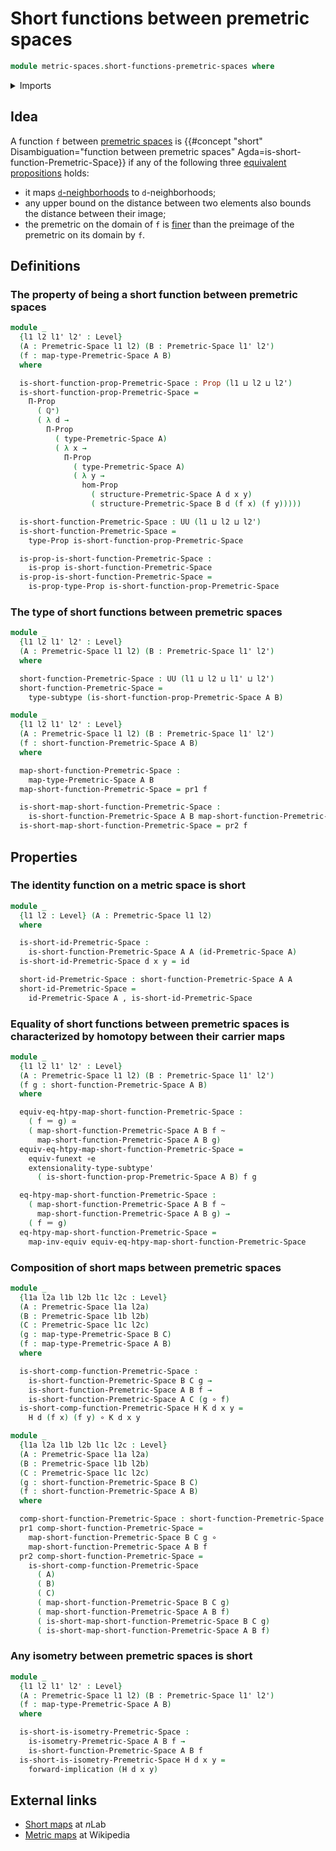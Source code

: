 # Short functions between premetric spaces

```agda
module metric-spaces.short-functions-premetric-spaces where
```

<details><summary>Imports</summary>

```agda
open import elementary-number-theory.positive-rational-numbers

open import foundation.dependent-pair-types
open import foundation.equivalences
open import foundation.existential-quantification
open import foundation.function-extensionality
open import foundation.function-types
open import foundation.homotopies
open import foundation.identity-types
open import foundation.logical-equivalences
open import foundation.propositional-truncations
open import foundation.propositions
open import foundation.sequences
open import foundation.sets
open import foundation.subtypes
open import foundation.universe-levels

open import metric-spaces.isometries-premetric-spaces
open import metric-spaces.premetric-spaces
```

</details>

## Idea

A function `f` between [premetric spaces](metric-spaces.premetric-spaces.md) is
{{#concept "short" Disambiguation="function between premetric spaces" Agda=is-short-function-Premetric-Space}}
if any of the following three [equivalent](foundation.logical-equivalences.md)
[propositions](foundation-core.propositions.md) holds:

- it maps [`d`-neighborhoods](metric-spaces.premetric-structures.md) to
  `d`-neighborhoods;
- any upper bound on the distance between two elements also bounds the distance
  between their image;
- the premetric on the domain of `f` is
  [finer](metric-spaces.ordering-premetric-structures.md) than the preimage of
  the premetric on its domain by `f`.

## Definitions

### The property of being a short function between premetric spaces

```agda
module _
  {l1 l2 l1' l2' : Level}
  (A : Premetric-Space l1 l2) (B : Premetric-Space l1' l2')
  (f : map-type-Premetric-Space A B)
  where

  is-short-function-prop-Premetric-Space : Prop (l1 ⊔ l2 ⊔ l2')
  is-short-function-prop-Premetric-Space =
    Π-Prop
      ( ℚ⁺)
      ( λ d →
        Π-Prop
          ( type-Premetric-Space A)
          ( λ x →
            Π-Prop
              ( type-Premetric-Space A)
              ( λ y →
                hom-Prop
                  ( structure-Premetric-Space A d x y)
                  ( structure-Premetric-Space B d (f x) (f y)))))

  is-short-function-Premetric-Space : UU (l1 ⊔ l2 ⊔ l2')
  is-short-function-Premetric-Space =
    type-Prop is-short-function-prop-Premetric-Space

  is-prop-is-short-function-Premetric-Space :
    is-prop is-short-function-Premetric-Space
  is-prop-is-short-function-Premetric-Space =
    is-prop-type-Prop is-short-function-prop-Premetric-Space
```

### The type of short functions between premetric spaces

```agda
module _
  {l1 l2 l1' l2' : Level}
  (A : Premetric-Space l1 l2) (B : Premetric-Space l1' l2')
  where

  short-function-Premetric-Space : UU (l1 ⊔ l2 ⊔ l1' ⊔ l2')
  short-function-Premetric-Space =
    type-subtype (is-short-function-prop-Premetric-Space A B)

module _
  {l1 l2 l1' l2' : Level}
  (A : Premetric-Space l1 l2) (B : Premetric-Space l1' l2')
  (f : short-function-Premetric-Space A B)
  where

  map-short-function-Premetric-Space :
    map-type-Premetric-Space A B
  map-short-function-Premetric-Space = pr1 f

  is-short-map-short-function-Premetric-Space :
    is-short-function-Premetric-Space A B map-short-function-Premetric-Space
  is-short-map-short-function-Premetric-Space = pr2 f
```

## Properties

### The identity function on a metric space is short

```agda
module _
  {l1 l2 : Level} (A : Premetric-Space l1 l2)
  where

  is-short-id-Premetric-Space :
    is-short-function-Premetric-Space A A (id-Premetric-Space A)
  is-short-id-Premetric-Space d x y = id

  short-id-Premetric-Space : short-function-Premetric-Space A A
  short-id-Premetric-Space =
    id-Premetric-Space A , is-short-id-Premetric-Space
```

### Equality of short functions between premetric spaces is characterized by homotopy between their carrier maps

```agda
module _
  {l1 l2 l1' l2' : Level}
  (A : Premetric-Space l1 l2) (B : Premetric-Space l1' l2')
  (f g : short-function-Premetric-Space A B)
  where

  equiv-eq-htpy-map-short-function-Premetric-Space :
    ( f ＝ g) ≃
    ( map-short-function-Premetric-Space A B f ~
      map-short-function-Premetric-Space A B g)
  equiv-eq-htpy-map-short-function-Premetric-Space =
    equiv-funext ∘e
    extensionality-type-subtype'
      ( is-short-function-prop-Premetric-Space A B) f g

  eq-htpy-map-short-function-Premetric-Space :
    ( map-short-function-Premetric-Space A B f ~
      map-short-function-Premetric-Space A B g) →
    ( f ＝ g)
  eq-htpy-map-short-function-Premetric-Space =
    map-inv-equiv equiv-eq-htpy-map-short-function-Premetric-Space
```

### Composition of short maps between premetric spaces

```agda
module _
  {l1a l2a l1b l2b l1c l2c : Level}
  (A : Premetric-Space l1a l2a)
  (B : Premetric-Space l1b l2b)
  (C : Premetric-Space l1c l2c)
  (g : map-type-Premetric-Space B C)
  (f : map-type-Premetric-Space A B)
  where

  is-short-comp-function-Premetric-Space :
    is-short-function-Premetric-Space B C g →
    is-short-function-Premetric-Space A B f →
    is-short-function-Premetric-Space A C (g ∘ f)
  is-short-comp-function-Premetric-Space H K d x y =
    H d (f x) (f y) ∘ K d x y

module _
  {l1a l2a l1b l2b l1c l2c : Level}
  (A : Premetric-Space l1a l2a)
  (B : Premetric-Space l1b l2b)
  (C : Premetric-Space l1c l2c)
  (g : short-function-Premetric-Space B C)
  (f : short-function-Premetric-Space A B)
  where

  comp-short-function-Premetric-Space : short-function-Premetric-Space A C
  pr1 comp-short-function-Premetric-Space =
    map-short-function-Premetric-Space B C g ∘
    map-short-function-Premetric-Space A B f
  pr2 comp-short-function-Premetric-Space =
    is-short-comp-function-Premetric-Space
      ( A)
      ( B)
      ( C)
      ( map-short-function-Premetric-Space B C g)
      ( map-short-function-Premetric-Space A B f)
      ( is-short-map-short-function-Premetric-Space B C g)
      ( is-short-map-short-function-Premetric-Space A B f)
```

### Any isometry between premetric spaces is short

```agda
module _
  {l1 l2 l1' l2' : Level}
  (A : Premetric-Space l1 l2) (B : Premetric-Space l1' l2')
  (f : map-type-Premetric-Space A B)
  where

  is-short-is-isometry-Premetric-Space :
    is-isometry-Premetric-Space A B f →
    is-short-function-Premetric-Space A B f
  is-short-is-isometry-Premetric-Space H d x y =
    forward-implication (H d x y)
```

## External links

- [Short maps](https://ncatlab.org/nlab/show/short+map) at $n$Lab
- [Metric maps](https://en.wikipedia.org/wiki/Metric_map) at Wikipedia
